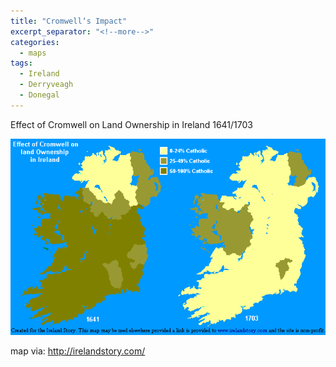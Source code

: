 ```yaml
---
title: "Cromwell‘s Impact"
excerpt_separator: "<!--more-->"
categories:
  - maps
tags:
  - Ireland
  - Derryveagh
  - Donegal
---
```


Effect of Cromwell on Land Ownership in Ireland 1641/1703
<!--more-->
![Mapping Ireland‘s shift towards Catholicism](/images/maps/ireland_cromwell01.gif "map from Ireland Story")


map via: <http://irelandstory.com/>
